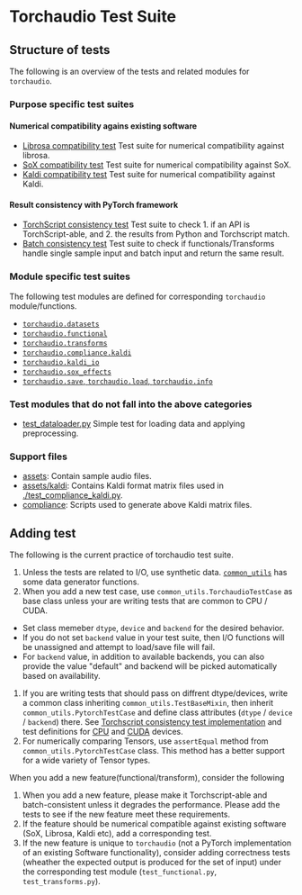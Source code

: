 # Torchaudio Test Suite

## Structure of tests

The following is an overview of the tests and related modules for `torchaudio`.

### Purpose specific test suites

#### Numerical compatibility agains existing software
- [Librosa compatibility test](./test_librosa_compatibility.py)
    Test suite for numerical compatibility against librosa.
- [SoX compatibility test](./test_sox_compatibility.py)
    Test suite for numerical compatibility against SoX.
- [Kaldi compatibility test](./test_kaldi_compatibility.py)
    Test suite for numerical compatibility against Kaldi.

#### Result consistency with PyTorch framework
- [TorchScript consistency test](./test_torchscript_consistency.py)
    Test suite to check 1. if an API is TorchScript-able, and 2. the results from Python and Torchscript match.
- [Batch consistency test](./test_batch_consistency.py)
    Test suite to check if functionals/Transforms handle single sample input and batch input and return the same result.

### Module specific test suites

The following test modules are defined for corresponding `torchaudio` module/functions.

- [`torchaudio.datasets`](./test_datasets.py)
- [`torchaudio.functional`](./test_functional.py)
- [`torchaudio.transforms`](./test_transforms.py)
- [`torchaudio.compliance.kaldi`](./test_compliance_kaldi.py)
- [`torchaudio.kaldi_io`](./test_kaldi_io.py)
- [`torchaudio.sox_effects`](test/test_sox_effects.py)
- [`torchaudio.save`, `torchaudio.load`, `torchaudio.info`](test/test_io.py)

### Test modules that do not fall into the above categories
- [test_dataloader.py](./test_dataloader.py)
    Simple test for loading data and applying preprocessing.

### Support files
- [assets](./assets): Contain sample audio files.
- [assets/kaldi](./assets/kaldi): Contains Kaldi format matrix files used in [./test_compliance_kaldi.py](./test_compliance_kaldi.py).
- [compliance](./compliance): Scripts used to generate above Kaldi matrix files.


## Adding test

The following is the current practice of torchaudio test suite.

1. Unless the tests are related to I/O, use synthetic data. [`common_utils`](./common_utils.py) has some data generator functions.
1. When you add a new test case, use `common_utils.TorchaudioTestCase` as base class unless your are writing tests that are common to CPU / CUDA.
  - Set class memeber `dtype`, `device` and `backend` for the desired behavior.
  - If you do not set `backend` value in your test suite, then I/O functions will be unassigned and attempt to load/save file will fail.
  - For `backend` value, in addition to available backends, you can also provide the value "default" and backend will be picked automatically based on availability.
1. If you are writing tests that should pass on diffrent dtype/devices, write a common class inheriting `common_utils.TestBaseMixin`, then inherit `common_utils.PytorchTestCase` and define class attributes (`dtype` / `device` / `backend`) there. See [Torchscript consistency test implementation](./torchscript_consistency_impl.py) and test definitions for [CPU](./torchscript_consistency_cpu_test.py) and [CUDA](./torchscript_consistency_cuda_test.py) devices.
1. For numerically comparing Tensors, use `assertEqual` method from `common_utils.PytorchTestCase` class. This method has a better support for a wide variety of Tensor types.

When you add a new feature(functional/transform), consider the following

1. When you add a new feature, please make it Torchscript-able and batch-consistent unless it degrades the performance. Please add the tests to see if the new feature meet these requirements.
1. If the feature should be numerical compatible against existing software (SoX, Librosa, Kaldi etc), add a corresponding test.
1. If the new feature is unique to `torchaudio` (not a PyTorch implementation of an existing Software functionality), consider adding correctness tests (wheather the expected output is produced for the set of input) under the corresponding test module (`test_functional.py`, `test_transforms.py`).
